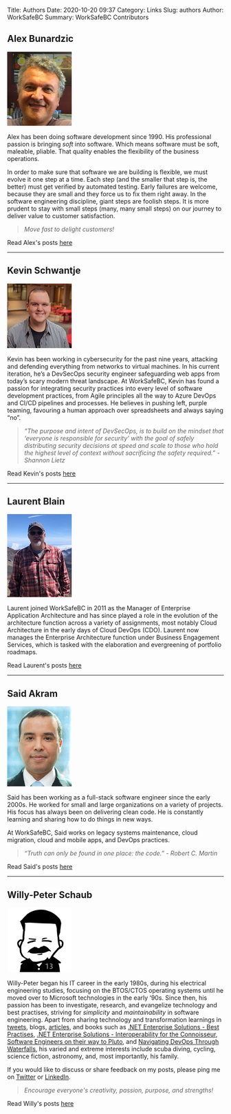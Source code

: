 Title: Authors
Date: 2020-10-20 09:37
Category: Links
Slug: authors
Author: WorkSafeBC
Summary: WorkSafeBC Contributors

## Alex Bunardzic

![Alex Bunardzic](../images/Alex-mug.jpg)

Alex has been doing software development since 1990. His professional passion is bringing _soft_ into software. Which means software must be soft, maleable, pliable. That quality enables the flexibility of the business operations.

In order to make sure that software we are building is flexible, we must evolve it one step at a time. Each step (and the smaller that step is, the better) must get verified by automated testing. Early failures are welcome, because they are small and they force us to fix them right away. In the software engineering discipline, giant steps are foolish steps. It is more prudent to stay with small steps (many, many small steps) on our journey to deliver value to customer satisfaction.

> _Move fast to delight customers!_

Read Alex's posts [here](/author/alex-bunardzic.html)

---

## Kevin Schwantje

![Kevin Schwantje](../images/Kevin-mug.jpeg)

Kevin has been working in cybersecurity for the past nine years, attacking and defending everything from networks to virtual machines. In his current iteration, he’s a DevSecOps security engineer safeguarding web apps from today’s scary modern threat landscape. At WorkSafeBC, Kevin has found a passion for integrating security practices into every level of software development practices, from Agile principles all the way to Azure DevOps and CI/CD pipelines and processes. He believes in pushing left, purple teaming, favouring a human approach over spreadsheets and always saying “no”.

> _“The purpose and intent of DevSecOps, is to build on the mindset that ‘everyone is responsible for security’ with the goal of safely distributing security decisions at speed and scale to those who hold the highest level of context without sacrificing the safety required.” - Shannon Lietz_

Read Kevin's posts [here](/author/kevin-schwantje.html)

---

## Laurent Blain

![Laurent Blain](../images/laurentb.jpg)

Laurent joined WorkSafeBC in 2011 as the Manager of Enterprise Application Architecture and has since played a role in the evolution of the architecture function across a variety of assignments, most notably Cloud Architecture in the early days of Cloud DevOps (CDO). Laurent now manages the Enterprise Architecture function under Business Engagement Services, which is tasked with the elaboration and evergreening of portfolio roadmaps. 

Read Laurent's posts [here](../author/laurent-blain.html)

---

## Said Akram

![Said Akram](../images/Said-mug.jpeg)

Said has been working as a full-stack software engineer since the early 2000s. He worked for small and large organizations on a variety of projects. His focus has always been on delivering clean code. He is constantly learning and sharing how to do things in new ways.

At WorkSafeBC, Said works on legacy systems maintenance, cloud migration, cloud and mobile apps, and DevOps practices.

> _“Truth can only be found in one place: the code.” - Robert C. Martin_

Read Said's posts [here](../author/said-akram.html)

---

## Willy-Peter Schaub

![Willy-Peter Schaub](../images/willy-schaub.png)

Willy-Peter began his IT career in the early 1980s, during his electrical engineering studies, focusing on the BTOS/CTOS operating systems until he moved over to Microsoft technologies in the early ‘90s. Since then, his passion has been to investigate, research, and evangelize technology and best practises, striving for _simplicity_ and _maintainability_ in software engineering. Apart from sharing technology and transformation learnings in [tweets](https://www.twitter.com/wpschaub), blogs, [articles](https://www.opensource.com/user_articles/180826), and books such as [.NET Enterprise Solutions - Best Practises](https://1drv.ms/b/s!AoTKFn7kQntwmahQJlHkxzgjlzQv4w), [.NET Enterprise Solutions - Interoperability for the Connoisseur](https://1drv.ms/b/s!AoTKFn7kQntwmahS9OnZ20IB2aecYg), [Software Engineers on their way to Pluto](https://1drv.ms/b/s!AoTKFn7kQntwmahRBJUVSZWpWXnDAg), and [Navigating DevOps Through Waterfalls](https://www.amazon.ca/Navigating-DevOps-Through-Waterfalls-Brent/dp/1999529103), his varied and extreme interests include scuba diving, cycling, science fiction, astronomy, and, most importantly, his family. 

If you would like to discuss or share feedback on my posts, please ping me on [Twitter](https://twitter.com/wpschaub) or [LinkedIn](https://www.linkedin.com/in/wpschaub/).

> _Encourage everyone's creativity, passion, purpose, and strengths!_

Read Willy's posts [here](/author/willy-peter-schaub.html)
<br/><br/>